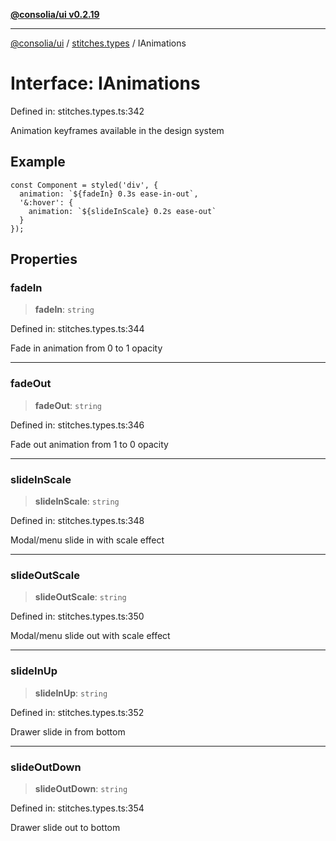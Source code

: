[**@consolia/ui v0.2.19**](../../README.md)

***

[@consolia/ui](../../README.md) / [stitches.types](../README.md) / IAnimations

# Interface: IAnimations

Defined in: stitches.types.ts:342

Animation keyframes available in the design system

## Example

```tsx
const Component = styled('div', {
  animation: `${fadeIn} 0.3s ease-in-out`,
  '&:hover': {
    animation: `${slideInScale} 0.2s ease-out`
  }
});
```

## Properties

### fadeIn

> **fadeIn**: `string`

Defined in: stitches.types.ts:344

Fade in animation from 0 to 1 opacity

***

### fadeOut

> **fadeOut**: `string`

Defined in: stitches.types.ts:346

Fade out animation from 1 to 0 opacity

***

### slideInScale

> **slideInScale**: `string`

Defined in: stitches.types.ts:348

Modal/menu slide in with scale effect

***

### slideOutScale

> **slideOutScale**: `string`

Defined in: stitches.types.ts:350

Modal/menu slide out with scale effect

***

### slideInUp

> **slideInUp**: `string`

Defined in: stitches.types.ts:352

Drawer slide in from bottom

***

### slideOutDown

> **slideOutDown**: `string`

Defined in: stitches.types.ts:354

Drawer slide out to bottom
